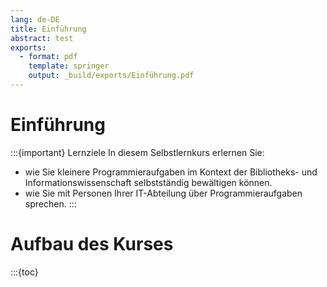 ```yaml
---
lang: de-DE
title: Einführung
abstract: test
exports:
  - format: pdf
    template: springer
    output: _build/exports/Einführung.pdf
---
```

# Einführung

:::{important} Lernziele
In diesem Selbstlernkurs erlernen Sie:
- wie Sie kleinere Programmieraufgaben im Kontext der Bibliotheks- und Informationswissenschaft selbstständig bewältigen können.
- wie Sie mit Personen Ihrer IT-Abteilung über Programmieraufgaben sprechen.
:::

# Aufbau des Kurses
:::{toc}
